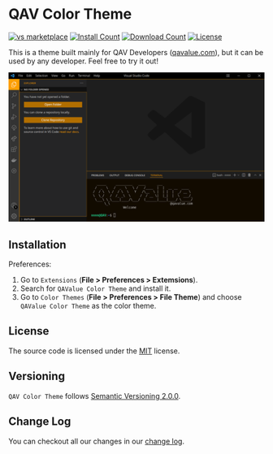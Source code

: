 # QAV Color Theme

[![vs marketplace](https://img.shields.io/vscode-marketplace/v/qavalue.qav-color-theme.svg?label=vs%20marketplace)](https://marketplace.visualstudio.com/items?itemName=qavalue.qav-color-theme)
[![Install Count](https://img.shields.io/visual-studio-marketplace/i/qavalue.qav-color-theme)](https://marketplace.visualstudio.com/items?itemName=qavalue.qav-color-theme) 
[![Download Count](https://img.shields.io/visual-studio-marketplace/d/qavalue.qav-color-theme)](https://marketplace.visualstudio.com/items?itemName=qavalue.qav-color-theme)
[![License](https://img.shields.io/badge/license-MIT-green.svg?style=flat)](https://github.com/qavalue/qav-color-theme/blob/master/LICENSE.md)

This is a theme built mainly for QAV Developers ([qavalue.com](https://www.qavalue.com)), but it can be used by any developer. Feel free to try it out!

![Comma-first style](images/preview.png)

## Installation
Preferences:

1. Go to `Extensions` (**File > Preferences > Extemsions**).
2. Search for `QAValue Color Theme` and install it.
3. Go to `Color Themes` (**File > Preferences > File Theme**) and choose `QAValue Color Theme` as the color theme.

## License

The source code is licensed under the [MIT](https://github.com/qavalue/qav-color-theme/blob/master/LICENSE.md) license.

## Versioning

`QAV Color Theme` follows [Semantic Versioning 2.0.0](http://semver.org/).

## Change Log

You can checkout all our changes in our [change log](https://github.com/qavalue/qav-color-theme/blob/master/CHANGELOG.md).
